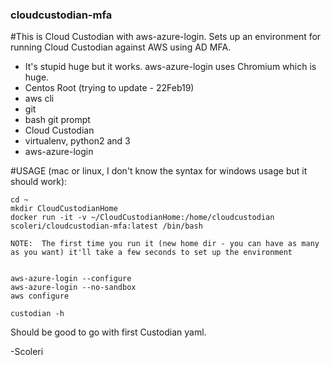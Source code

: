 ### cloudcustodian-mfa

#This is Cloud Custodian with aws-azure-login. Sets up an environment for running Cloud Custodian against AWS using AD MFA.

- It's stupid huge but it works. aws-azure-login uses Chromium which is huge.
- Centos Root (trying to update - 22Feb19)
- aws cli
- git
- bash git prompt
- Cloud Custodian
- virtualenv, python2 and 3
- aws-azure-login

#USAGE (mac or linux, I don't know the syntax for windows usage but it should work):

```
cd ~
mkdir CloudCustodianHome
docker run -it -v ~/CloudCustodianHome:/home/cloudcustodian scoleri/cloudcustodian-mfa:latest /bin/bash

NOTE:  The first time you run it (new home dir - you can have as many as you want) it'll take a few seconds to set up the environment


aws-azure-login --configure
aws-azure-login --no-sandbox
aws configure

custodian -h
```

Should be good to go with first Custodian yaml.

-Scoleri
